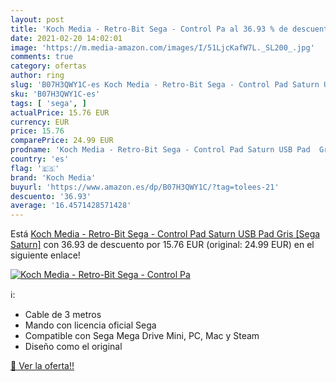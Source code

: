 ```yaml
---
layout: post
title: 'Koch Media - Retro-Bit Sega - Control Pa al 36.93 % de descuento'
date: 2021-02-20 14:02:01
image: 'https://m.media-amazon.com/images/I/51LjcKafW7L._SL200_.jpg'
comments: true
category: ofertas
author: ring
slug: 'B07H3QWY1C-es Koch Media - Retro-Bit Sega - Control Pad Saturn USB Pad...'
sku: 'B07H3QWY1C-es'
tags: [ 'sega', ]
actualPrice: 15.76 EUR
currency: EUR
price: 15.76
comparePrice: 24.99 EUR
prodname: 'Koch Media - Retro-Bit Sega - Control Pad Saturn USB Pad  Gris [Sega Saturn]'
country: 'es'
flag: '🇪🇸'
brand: 'Koch Media'
buyurl: 'https://www.amazon.es/dp/B07H3QWY1C/?tag=tolees-21'
descuento: '36.93'
average: '16.4571428571428'
---
```


Está [Koch Media - Retro-Bit Sega - Control Pad Saturn USB Pad  Gris [Sega Saturn]](https://www.amazon.es/dp/B07H3QWY1C/?tag=tolees-21) con 36.93 de descuento por 15.76 EUR (original: 24.99 EUR) en el siguiente enlace!

[![Koch Media - Retro-Bit Sega - Control Pa](https://m.media-amazon.com/images/I/51LjcKafW7L._SL200_.jpg)](https://www.amazon.es/dp/B07H3QWY1C/?tag=tolees-21)

ℹ️:

- Cable de 3 metros
- Mando con licencia oficial Sega
- Compatible con Sega Mega Drive Mini, PC, Mac y Steam
- Diseño como el original

[🛒 Ver la oferta!!](https://www.amazon.es/dp/B07H3QWY1C/?tag=tolees-21)
